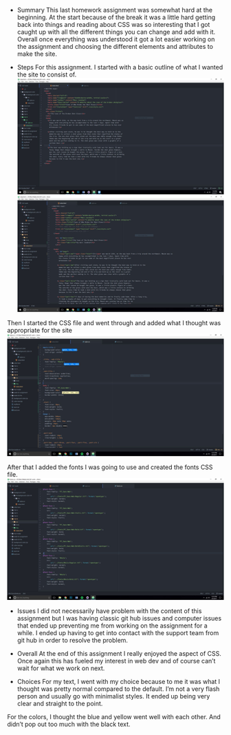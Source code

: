 * Summary
This last homework assignment was somewhat hard at the beginning. At the start
because of the break it was a little hard getting back into things and reading
about CSS was so interesting that I got caught up with all the different things
you can change and add with it. Overall once everything was understood it got
a lot easier working on the assignment and choosing the different elements and
attributes to make the site.

* Steps
For this assignment. I started with a basic outline of what I wanted the site
to consist of.
![Image of Start](img/Start.JPG)
![Image of finished html](img/Finished.JPG)

Then I started the CSS file and went through and added what I thought was
appropriate for the site
![Image of CSS](img/FinishedCSS.JPG)

After that I added the fonts I was going to use and created the fonts CSS file.
![Image of Font CSS file](img/Fonts.JPG)

* Issues
I did not necessarily have problem with the content of this assignment but I was
having classic git hub issues and computer issues that ended up preventing me
from working on the assignment for a while. I ended up having to get into contact
with the support team from git hub in order to resolve the problem.

* Overall
At the end of this assignment I really enjoyed the aspect of CSS. Once again
this has fueled my interest in web dev and of course can’t wait for what we work
on next.

* Choices
For my text, I went with my choice because to me it was what I thought was pretty
normal compared to the default. I’m not a very flash person and usually go with
minimalist styles. It ended up being very clear and straight to the point.

For the colors, I thought the blue and yellow went well with each other. And didn’t
pop out too much with the black text.
